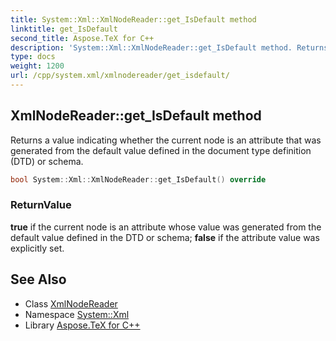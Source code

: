 ```yaml
---
title: System::Xml::XmlNodeReader::get_IsDefault method
linktitle: get_IsDefault
second_title: Aspose.TeX for C++
description: 'System::Xml::XmlNodeReader::get_IsDefault method. Returns a value indicating whether the current node is an attribute that was generated from the default value defined in the document type definition (DTD) or schema in C++.'
type: docs
weight: 1200
url: /cpp/system.xml/xmlnodereader/get_isdefault/
---
```

## XmlNodeReader::get_IsDefault method


Returns a value indicating whether the current node is an attribute that was generated from the default value defined in the document type definition (DTD) or schema.

```cpp
bool System::Xml::XmlNodeReader::get_IsDefault() override
```


### ReturnValue

**true** if the current node is an attribute whose value was generated from the default value defined in the DTD or schema; **false** if the attribute value was explicitly set.

## See Also

* Class [XmlNodeReader](../)
* Namespace [System::Xml](../../)
* Library [Aspose.TeX for C++](../../../)
